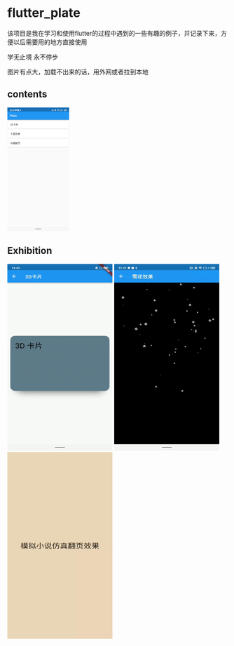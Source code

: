 # flutter_plate

该项目是我在学习和使用flutter的过程中遇到的一些有趣的例子，并记录下来，方便以后需要用的地方直接使用

学无止境 永不停步

图片有点大，加载不出来的话，用外网或者拉到本地

## contents

<img width="28%" height="28%" src="https://raw.githubusercontent.com/zhou-Flutter/flutter_plate/master/assets/plate.jpg"/>

## Exhibition

<div>
<img src="https://github.com/zhou-Flutter/flutter_plate/blob/master/assets/3D_Card.gif?raw=true" width="240px" height="426px"/>
<img src="https://github.com/zhou-Flutter/flutter_plate/blob/master/assets/snowflake.gif?raw=true" width="240px" height="426px"/>
<img src="https://github.com/zhou-Flutter/flutter_plate/blob/master/assets/simulate_page.gif?raw=true" width="240px" height="426px"/>

</div>

 

